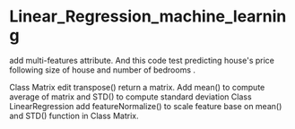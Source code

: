 # Linear_Regression_machine_learning
add multi-features attribute. And this code test predicting house's price following size of house and number of bedrooms .

Class Matrix edit transpose() return a matrix. Add mean() to compute average of matrix and STD() to compute standard deviation
Class LinearRegression add featureNormalize() to scale feature base on mean() and STD() function in Class Matrix.
